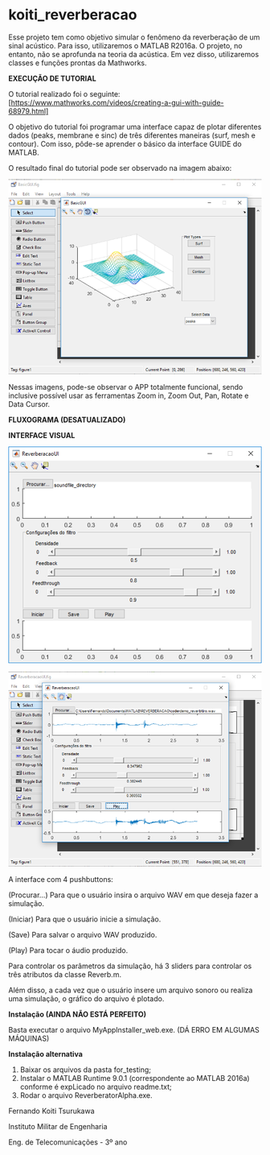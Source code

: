 # koiti_reverberacao

Esse projeto tem como objetivo simular o fenômeno da reverberação de um sinal acústico. Para isso, utilizaremos o MATLAB R2016a. O projeto, no entanto, não se aprofunda na teoria da acústica. Em vez disso, utilizaremos classes e funções prontas da Mathworks.

**EXECUÇÃO DE TUTORIAL**

O tutorial realizado foi o seguinte: [https://www.mathworks.com/videos/creating-a-gui-with-guide-68979.html]

O objetivo do tutorial foi programar uma interface capaz de plotar diferentes dados (peaks, membrane e sinc) de três diferentes maneiras (surf, mesh e contour). Com isso, pôde-se aprender o básico da interface GUIDE do MATLAB.

O resultado final do tutorial pode ser observado na imagem abaixo:

![tutorial](imagens/tutorial.png)

Nessas imagens, pode-se observar o APP totalmente funcional, sendo inclusive possível usar as ferramentas Zoom in, Zoom Out, Pan, Rotate e Data Cursor.

**FLUXOGRAMA (DESATUALIZADO)**

**INTERFACE VISUAL**

![interface](imagens/interface.png)

![interface2](imagens/interface2.png)

A interface com 4 pushbuttons: 

(Procurar...) Para que o usuário insira o arquivo WAV em que deseja fazer a simulação.

(Iniciar) Para que o usuário inicie a simulação.

(Save) Para salvar o arquivo WAV produzido.

(Play) Para tocar o áudio produzido.

Para controlar os parâmetros da simulação, há 3 sliders para controlar os três atributos da classe Reverb.m.

Além disso, a cada vez que o usuário insere um arquivo sonoro ou realiza uma simulação, o gráfico do arquivo é plotado.

**Instalação (AINDA NÃO ESTÁ PERFEITO)**

Basta executar o arquivo MyAppInstaller_web.exe. (DÁ ERRO EM ALGUMAS MÁQUINAS)

**Instalação alternativa**

1. Baixar os arquivos da pasta for_testing;
2. Instalar o MATLAB Runtime 9.0.1 (correspondente ao MATLAB 2016a) conforme é expLicado no arquivo readme.txt;
3. Rodar o arquivo ReverberatorAlpha.exe.

Fernando Koiti Tsurukawa

Instituto Militar de Engenharia

Eng. de Telecomunicações - 3º ano
